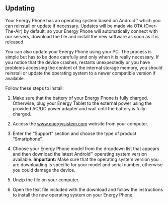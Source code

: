 ## Updating

Your Energy Phone has an operating system based on Android™ which you can reinstall or update if necessary. Updates will be made via OTA (Over-The-Air) by default, so your Energy Phone will automatically connect with our servers, download the file and install the new software as soon as it is released. 

You can also update your Energy Phone using your PC. The process is simple but has to be done carefully and only when it is really necessary. If you notice that the device crashes, restarts unexpectedly or you have problems accessing the content of the internal storage memory, you should reinstall or update the operating system to a newer compatible version if available.

Follow these steps to install:

1. Make sure that the battery of your Energy Phone is fully charged. Otherwise, plug your Energy Tablet to the external power using the provided AC/DC power adapter and wait until the battery is fully charged.

2. Access the www.energysistem.com website from your computer.

3. Enter the “Support” section and choose the type of product “Smartphone”.

4. Choose your Energy Phone model from the dropdown list that appears and then download the latest Android™ operating system version available.
**Important:** 
Make sure that the operating system version you are downloading is specific for your model and serial number, otherwise you could damage the device.

5. Unzip the file on your computer.

6. Open the text file included with the download and follow the instructions to install the new operating system on your Energy Phone.
